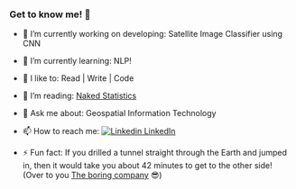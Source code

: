 ### Get to know me! 👋



- 🔭 I’m currently working on developing: Satellite Image Classifier using CNN
- 🌱 I’m currently learning: NLP!
- 🤔 I like to: Read | Write | Code
- 👯 I’m reading: [Naked Statistics](https://www.goodreads.com/user/show/87327997-naomi-thiru)
- 💬 Ask me about: Geospatial Information Technology
- 📫 How to reach me: [![Linkedin](https://i.stack.imgur.com/gVE0j.png) LinkedIn](https://www.linkedin.com/in/naomithiru/)


- ⚡ Fun fact: If you drilled a tunnel straight through the Earth and jumped in, then it would take you about 42 minutes to get to the other side! (Over to you [The boring company](https://www.boringcompany.com/projects) :sunglasses:)

